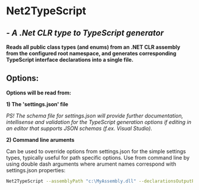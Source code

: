 ﻿Net2TypeScript
==============

*- A .Net CLR type to TypeScript generator*
------------------------------------------------

**Reads all public class types (and enums) from an .NET CLR assembly
from the configured root namespace, and generates
corresponding TypeScript interface declarations into a single file.**

Options:
----------------

**Options will be read from:**

**1) The 'settings.json' file**

*PS! The schema file for settings.json will provide further documentation, intellisense and validation 
for the TypeScript generation options if editing in an editor that supports JSON schemas (f.ex. Visual Studio).*

**2) Command line aruments**

Can be used to override options from settings.json for the simple settings types, typically useful for path specific options. 
Use from command line by using double dash arguments where arument names correspond with settings.json properties:
```bash
Net2TypeScript --assemblyPath "c:\MyAssembly.dll" --declarationsOutputPath "c:\out\model.d.ts" --modelModuleOutputPath "c:\out\model.ts"
```

